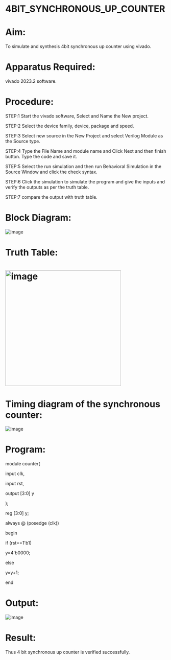# 4BIT_SYNCHRONOUS_UP_COUNTER
# Aim: 
To simulate and synthesis  4bit synchronous up counter  using vivado. 
# Apparatus Required: 
vivado 2023.2 software. 
# Procedure:
STEP:1 Start the vivado software, Select and Name the New project.

STEP:2 Select the device family, device, package and speed.

STEP:3 Select new source in the New Project and select Verilog Module as the Source type.

STEP:4 Type the File Name and module name and Click Next and then finish button. Type the code and save it.

STEP:5 Select the run simulation and then run Behavioral Simulation in the Source Window and click the check syntax.

STEP:6 Click the simulation to simulate the program and give the inputs and verify the outputs as per the truth table.

STEP:7 compare the output with truth table. 
# Block Diagram:
![image](https://github.com/RESMIRNAIR/4BIT_SYNCHRONOUS_UP_COUNTER/assets/154305926/4d676d34-2f12-420a-9c55-befa279f5ec0)
# Truth Table:
# <img width="362" alt="image" src="https://github.com/RESMIRNAIR/4BIT_SYNCHRONOUS_UP_COUNTER/assets/154305926/2be84c5a-099f-4418-8d0b-ace34f734342">
# Timing diagram of the synchronous counter:
![image](https://github.com/RESMIRNAIR/4BIT_SYNCHRONOUS_UP_COUNTER/assets/154305926/62c47758-b0a4-4fe0-842f-5c4245a88ff2)
# Program:
module counter(

input clk,

input rst,

output [3:0] y

);

reg [3:0] y;

always @ (posedge (clk))

begin

if (rst==1'b1)

y=4'b0000;

else

y=y+1;

end
# Output:
![image](https://github.com/padhmapriya06/4BIT_SYNCHRONOUS_UP_COUNTER/assets/160568779/57aa9a29-cfbf-460d-a5df-2ed8f410ce5c)

# Result:
Thus 4 bit synchronous up counter is verified successfully.

